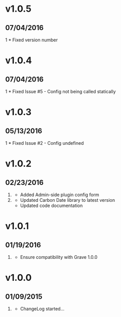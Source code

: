 # v1.0.5
## 07/04/2016
1 [](#bugfix)
	* Fixed version number
	
# v1.0.4
## 07/04/2016
1 [](#bugfix)
	* Fixed Issue #5 - Config not being called statically

# v1.0.3
## 05/13/2016
1 [](#bugfix)
	* Fixed Issue #2 - Config undefined

# v1.0.2
## 02/23/2016

1. [](#new)
	* Added Admin-side plugin config form
1. [](#improved)
	* Updated Carbon Date library to latest version
	* Updated code documentation

# v1.0.1
## 01/19/2016

1. [](#improved)
	* Ensure compatibility with Grave 1.0.0

# v1.0.0
## 01/09/2015

1. [](#new)
    * ChangeLog started...